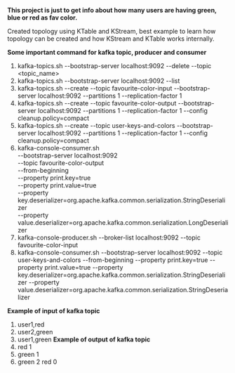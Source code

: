 **This project is just to get info about how many users are having green, blue or red as fav color.**

Created topology using KTable and KStream, best example to learn how topology can be created and how KStream and KTable works internally.

**Some important command for kafka topic, producer and consumer**

1. kafka-topics.sh --bootstrap-server localhost:9092 --delete --topic <topic_name>
2. kafka-topics.sh --bootstrap-server localhost:9092 --list
3. kafka-topics.sh --create --topic favourite-color-input --bootstrap-server localhost:9092 --partitions 1 --replication-factor 1
4. kafka-topics.sh --create --topic favourite-color-output --bootstrap-server localhost:9092 --partitions 1 --replication-factor 1 --config cleanup.policy=compact
5. kafka-topics.sh --create --topic user-keys-and-colors --bootstrap-server localhost:9092 --partitions 1 --replication-factor 1 --config cleanup.policy=compact
6. kafka-console-consumer.sh \
    --bootstrap-server localhost:9092 \
    --topic favourite-color-output \
	--from-beginning \
    --property print.key=true \
	--property print.value=true \
    --property key.deserializer=org.apache.kafka.common.serialization.StringDeserializer \
    --property value.deserializer=org.apache.kafka.common.serialization.LongDeserializer
7. kafka-console-producer.sh --broker-list localhost:9092 --topic favourite-color-input
8. kafka-console-consumer.sh --bootstrap-server localhost:9092  --topic user-keys-and-colors --from-beginning --property print.key=true --property print.value=true  --property key.deserializer=org.apache.kafka.common.serialization.StringDeserializer --property value.deserializer=org.apache.kafka.common.serialization.StringDeserializer

**Example of input of kafka topic**
  1. user1,red
  2. user2,green
  3. user1,green
**Example of output of kafka topic**
1. red 1
2. green 1
3.  green 2
    red 0
